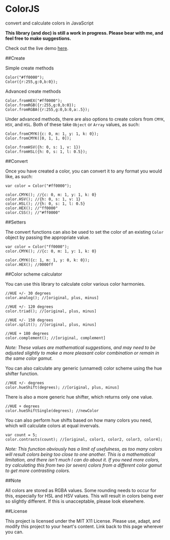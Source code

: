 ColorJS
=======

convert and calculate colors in JavaScript

**This library (and doc) is still a work in progress. Please bear with me, and feel free to make suggestions.**

Check out the live demo [here](http://catdad.github.io/ColorJS).

##Create

Simple create methods

    Color("#ff0000");
    Color({r:255,g:0,b:0});
  
Advanced create methods

    Color.fromHEX("#ff0000");
    Color.fromRGB({r:255,g:0,b:0});
    Color.fromRGBA({r:255,g:0,b:0,a:.5});
  
Under advanced methods, there are also options to create colors from `CMYK`, `HSV`, and `HSL`. Both of these take `Object` or `Array` values, as such:

    Color.fromCMYK({c: 0, m: 1, y: 1, k: 0});
    Color.fromCMYK([0, 1, 1, 0]);
    
    Color.fromHSV({h: 0, s: 1, v: 1})
    Color.fromHSL({h: 0, s: 1, l: 0.5});
  
##Convert

Once you have created a color, you can convert it to any format you would like, as such:

    var color = Color("#ff0000");
  
    color.CMYK(); //{c: 0, m: 1, y: 1, k: 0}
    color.HSV(); //{h: 0, s: 1, v: 1}
    color.HSL(); //{h: 0, s: 1, l: 0.5}
    color.HEX(); //"ff0000"
    color.CSS(); //"#ff0000"
  
##Setters

The convert functions can also be used to set the color of an existing `Color` object by passing the appropriate value.

    var color = Color("ff0000");
    color.CMYK(); //{c: 0, m: 1, y: 1, k: 0}
    
    color.CMYK({c: 1, m: 1, y: 0, k: 0});
    color.HEX(); //0000ff

##Color scheme calculator

You can use this library to calculate color various color harmonies.

    //HUE +/- 30 degrees
    color.analog(); //[original, plus, minus]
    
    //HUE +/- 120 degrees
    color.triad(); //[original, plus, minus]
    
    //HUE +/- 150 degrees
    color.split(); //[original, plus, minus]
    
    //HUE + 180 degrees
    color.complement(); //[original, complement]

_Note: These values are mathematical suggestions, and may need to be adjusted slightly to make a more pleasant color combination or remain in the same color gamut._

You can also calculate any generic (unnamed) color scheme using the hue shifter function.

    //HUE +/- degrees
    color.hueShift(degrees); //[original, plus, minus]
    
There is also a more generic hue shifter, which returns only one value.

    //HUE + degrees
    color.hueShiftSingle(degrees); //newColor

You can also perform hue shifts based on how many colors you need, which will calculate colors at equal invervals.

    var count = 5;
    color.contrasts(count); //[original, color1, color2, color3, color4];
    
_Note: This function obviously has a limit of usefulness, as too many colors will result colors being too close to one another. This is a mathematical limitation, and there isn't much I can do about it. If you need more colors, try calculating this from two (or seven) colors from a different color gamut to get more contrasting colors._

##Note

All colors are stored as RGBA values. Some rounding needs to occur for this, especially for HSL and HSV values. This will result in colors being ever so slightly different. If this is unacceptable, please look elsewhere.

##License

This project is licensed under the MIT X11 License. Please use, adapt, and modify this project to your heart's content. Link back to this page wherever you can.
